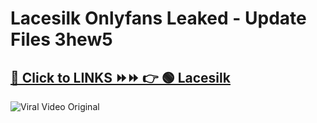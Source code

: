 
 # Lacesilk Onlyfans Leaked - Update Files 3hew5

## <h2><a href="https://clipsfans.com/Lacesilk&ref=git">🔗 Click to LINKS ⏩⏩ 👉 🟢 Lacesilk </a></h2>

<a href="https://clipsfans.com/Lacesilk&ref=git" rel="nofollow" data-target="animated-image.originalLink"><img src="https://i.ibb.co.com/xMMVF88/686577567.gif" alt="Viral Video Original" style="max-width: 100%; display: inline-block;" data-target="animated-image.originalImage"></a>

